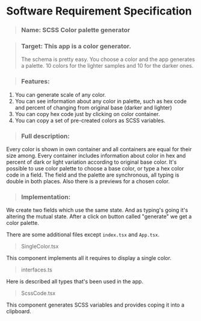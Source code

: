 # **Software Requirement Specification**

> ### **Name**: SCSS Color palette generator

> ### **Target:** This app is a color generator.
>
> The schema is pretty easy. You choose a color and the app generates a palette. 10 colors for the lighter samples and 10 for the darker ones.

> ### **Features:**

1. You can generate scale of any color.
2. You can see information about any color in palette, such as hex code and percent of changing from original base (darker and lighter)
3. You can copy hex code just by clicking on color container.
4. You can copy a set of pre-created colors as SCSS variables.

> ### **Full description:**

Every color is shown in own container and all containers are equal for their size among. Every container includes information about color in hex and percent of dark or light variation according to original base color. It's possible to use color palette to choose a base color, or type a hex color code in a field. The field and the palette are synchronous, all typing is double in both places.
Also there is a previews for a chosen color.

> ### **Implementation:**

We create two fields which use the same state. And as typing's going it's altering the mutual state. After a click on button called "generate" we get a color palette.

There are some additional files except `index.tsx` and `App.tsx`.

> SingleColor.tsx

This component implements all it requires to display a single color.

> interfaces.ts

Here is described all types that's been used in the app.

> ScssCode.tsx

This component generates SCSS variables and provides coping it into a clipboard.
